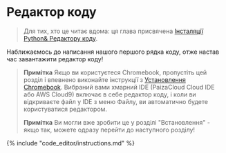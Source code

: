 # Редактор коду

> Для тих, хто це читає вдома: ця глава присвячена [Інсталяції Python& Редактору коду](https://www.youtube.com/watch?v=pVTaqzKZCdA&t=4m43s).

Наближаємось до написання нашого першого рядка коду, отже настав час завантажити редактор коду!

> **Примітка** Якщо ви користуєтеся Chromebook, пропустіть цей розділ і впевнено виконайте інструкції з [Установлення Chromebook](../chromebook_setup/README.md). Вибраний вами хмарний IDE (PaizaCloud Cloud IDE або AWS Cloud9) включає в себе редактор коду, і коли ви відкриваєте файл у IDE з меню Файлу, ви автоматично будете користуватися редактором.
> 
> **Примітка** Ви могли вже зробити це у розділі "Встановлення" - якщо так, можете одразу перейти до наступного розділу!

{% include "code_editor/instructions.md" %}